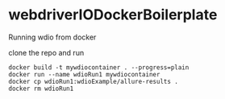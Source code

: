 # webdriverIODockerBoilerplate

Running wdio from docker

clone the repo and run

```
docker build -t mywdiocontainer . --progress=plain
docker run --name wdioRun1 mywdiocontainer
docker cp wdioRun1:wdioExample/allure-results .
docker rm wdioRun1
```
